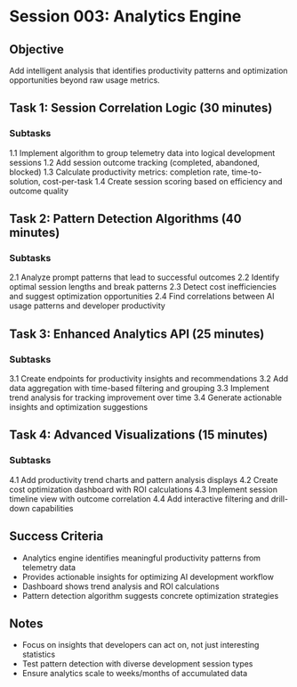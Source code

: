 # Session 003: Analytics Engine

## Objective
Add intelligent analysis that identifies productivity patterns and optimization opportunities beyond raw usage metrics.

## Task 1: Session Correlation Logic (30 minutes)
### Subtasks
1.1 Implement algorithm to group telemetry data into logical development sessions
1.2 Add session outcome tracking (completed, abandoned, blocked)
1.3 Calculate productivity metrics: completion rate, time-to-solution, cost-per-task
1.4 Create session scoring based on efficiency and outcome quality

## Task 2: Pattern Detection Algorithms (40 minutes)
### Subtasks
2.1 Analyze prompt patterns that lead to successful outcomes
2.2 Identify optimal session lengths and break patterns
2.3 Detect cost inefficiencies and suggest optimization opportunities
2.4 Find correlations between AI usage patterns and developer productivity

## Task 3: Enhanced Analytics API (25 minutes)
### Subtasks
3.1 Create endpoints for productivity insights and recommendations
3.2 Add data aggregation with time-based filtering and grouping
3.3 Implement trend analysis for tracking improvement over time
3.4 Generate actionable insights and optimization suggestions

## Task 4: Advanced Visualizations (15 minutes)
### Subtasks
4.1 Add productivity trend charts and pattern analysis displays
4.2 Create cost optimization dashboard with ROI calculations
4.3 Implement session timeline view with outcome correlation
4.4 Add interactive filtering and drill-down capabilities

## Success Criteria
- Analytics engine identifies meaningful productivity patterns from telemetry data
- Provides actionable insights for optimizing AI development workflow
- Dashboard shows trend analysis and ROI calculations
- Pattern detection algorithm suggests concrete optimization strategies

## Notes
- Focus on insights that developers can act on, not just interesting statistics
- Test pattern detection with diverse development session types
- Ensure analytics scale to weeks/months of accumulated data